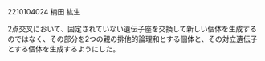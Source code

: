 2210104024 楠田 紘生

2点交叉において、固定されていない遺伝子座を交換して新しい個体を生成するのではなく、その部分を2つの親の排他的論理和とする個体と、その対立遺伝子とする個体を生成するようにした。
